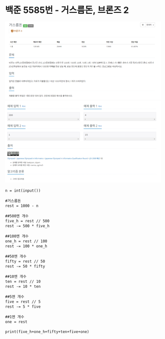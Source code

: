 # 백준 5585번 - 거스름돈, 브론즈 2
![image](./image/5585_1.png)
![image](./image/5585_2.png)

```
n = int(input())

#거스름돈
rest = 1000 - n

##500엔 개수
five_h = rest // 500
rest -= 500 * five_h

##100엔 개수
one_h = rest // 100
rest -= 100 * one_h

##50엔 개수
fifty = rest // 50
rest -= 50 * fifty

##10엔 개수
ten = rest // 10
rest -= 10 * ten

##5엔 개수
five = rest // 5
rest -= 5 * five

##1엔 개수
one = rest

print(five_h+one_h+fifty+ten+five+one)
```
